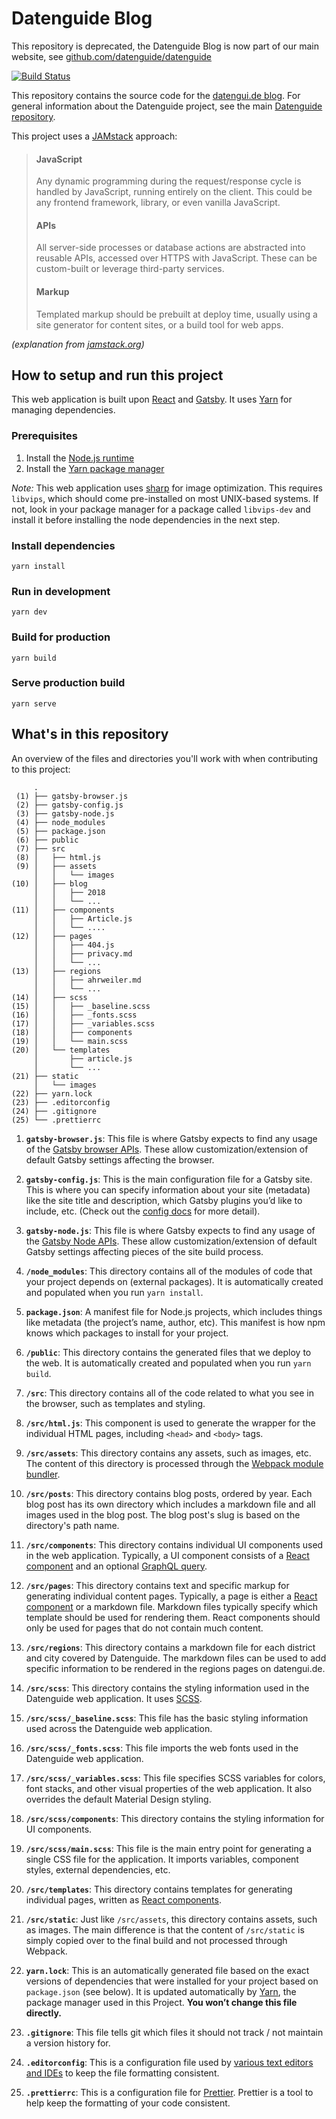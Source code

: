 # Datenguide Blog

This repository is deprecated, the Datenguide Blog is now part of our main website, see [github.com/datenguide/datenguide](github.com/datenguide/datenguide)


[![Build Status](https://travis-ci.com/datenguide/datenguide-blog.svg?branch=master)](https://travis-ci.com/datenguide/datenguide-blog)

This repository contains the source code for the [datengui.de blog](http://blog.datengui.de). For general information about the Datenguide project, see the main [Datenguide repository](http://github.com/datenguide/datenguide).

This project uses a [JAMstack](https://jamstack.org/) approach:

> #### JavaScript
>
> Any dynamic programming during the request/response cycle is handled by JavaScript, running entirely on the client. This could be any frontend framework, library, or even vanilla JavaScript.
>
> #### APIs
>
> All server-side processes or database actions are abstracted into reusable APIs, accessed over HTTPS with JavaScript. These can be custom-built or leverage third-party services.
>
> #### Markup
>
> Templated markup should be prebuilt at deploy time, usually using a site generator for content sites, or a build tool for web apps.

_(explanation from [jamstack.org](jamstack.org))_

## How to setup and run this project

This web application is built upon [React](https://reactjs.org/) and [Gatsby](https://www.gatsbyjs.org/). It uses [Yarn](https://github.com/yarnpkg/yarn) for managing dependencies.

### Prerequisites

1. Install the [Node.js runtime](https://nodejs.org/en/)
2. Install the [Yarn package manager](https://yarnpkg.com/lang/en/docs/install/#mac-stable)

_Note:_ This web application uses [sharp](http://sharp.pixelplumbing.com) for image optimization. This requires `libvips`, which should come pre-installed on most UNIX-based systems. If not, look in your package manager for a package called `libvips-dev` and install it before installing the node dependencies in the next step.

### Install dependencies

`yarn install`

### Run in development

`yarn dev`

### Build for production

`yarn build`

### Serve production build

`yarn serve`

## What's in this repository

An overview of the files and directories you'll work with when contributing to this project:

```
     .
 (1) ├── gatsby-browser.js
 (2) ├── gatsby-config.js
 (3) ├── gatsby-node.js
 (4) ├── node_modules
 (5) ├── package.json
 (6) ├── public
 (7) ├── src
 (8) │   ├── html.js
 (9) │   ├── assets
     │   │   └── images
(10) │   ├── blog
     │   │   ├── 2018
     │   │   └── ...
(11) │   ├── components
     │   │   ├── Article.js
     │   │   └── ....
(12) │   ├── pages
     │   │   ├── 404.js
     │   │   ├── privacy.md
     │   │   └── ...
(13) │   ├── regions
     │   │   ├── ahrweiler.md
     │   │   └── ...
(14) │   ├── scss
(15) │   │   ├── _baseline.scss
(16) │   │   ├── _fonts.scss
(17) │   │   ├── _variables.scss
(18) │   │   ├── components
(19) │   │   └── main.scss
(20) │   └── templates
     │       ├── article.js
     │       └── ...
(21) ├── static
     │   └── images
(22) ├── yarn.lock
(23) ├── .editorconfig
(24) ├── .gitignore
(25) └── .prettierrc
```

1.  **`gatsby-browser.js`**: This file is where Gatsby expects to find any usage of the [Gatsby browser APIs](https://www.gatsbyjs.org/docs/browser-apis/). These allow customization/extension of default Gatsby settings affecting the browser.

2.  **`gatsby-config.js`**: This is the main configuration file for a Gatsby site. This is where you can specify information about your site (metadata) like the site title and description, which Gatsby plugins you’d like to include, etc. (Check out the [config docs](https://www.gatsbyjs.org/docs/gatsby-config/) for more detail).

3.  **`gatsby-node.js`**: This file is where Gatsby expects to find any usage of the [Gatsby Node APIs](https://www.gatsbyjs.org/docs/node-apis/). These allow customization/extension of default Gatsby settings affecting pieces of the site build process.

4.  **`/node_modules`**: This directory contains all of the modules of code that your project depends on (external packages). It is automatically created and populated when you run `yarn install`.

5.  **`package.json`**: A manifest file for Node.js projects, which includes things like metadata (the project’s name, author, etc). This manifest is how npm knows which packages to install for your project.

6.  **`/public`**: This directory contains the generated files that we deploy to the web. It is automatically created and populated when you run `yarn build`.

7.  **`/src`**: This directory contains all of the code related to what you see in the browser, such as templates and styling.

8.  **`/src/html.js`**: This component is used to generate the wrapper for the individual HTML pages, including `<head>` and `<body>` tags.

9.  **`/src/assets`**: This directory contains any assets, such as images, etc. The content of this directory is processed through the [Webpack module bundler](https://webpack.js.org/).

10. **`/src/posts`**: This directory contains blog posts, ordered by year. Each blog post has its own directory which includes a markdown file and all images used in the blog post. The blog post's slug is based on the directory's path name.

11. **`/src/components`**: This directory contains individual UI components used in the web application. Typically, a UI component consists of a [React component](https://reactjs.org/docs/react-component.html) and an optional [GraphQL query](https://www.gatsbyjs.org/tutorial/part-four/).

12. **`/src/pages`**: This directory contains text and specific markup for generating individual content pages. Typically, a page is either a [React component](https://reactjs.org/docs/react-component.html) or a markdown file. Markdown files typically specify which template should be used for rendering them. React components should only be used for pages that do not contain much content.

13. **`/src/regions`**: This directory contains a markdown file for each district and city covered by Datenguide. The markdown files can be used to add specific information to be rendered in the regions pages on datengui.de.

14. **`/src/scss`**: This directory contains the styling information used in the Datenguide web application. It uses [SCSS](https://sass-lang.com/guide).

15. **`/src/scss/_baseline.scss`**: This file has the basic styling information used across the Datenguide web application.

16. **`/src/scss/_fonts.scss`**: This file imports the web fonts used in the Datenguide web application.

17. **`/src/scss/_variables.scss`**: This file specifies SCSS variables for colors, font stacks, and other visual properties of the web application. It also overrides the default Material Design styling.

18. **`/src/scss/components`**: This directory contains the styling information for UI components.

19. **`/src/scss/main.scss`**: This file is the main entry point for generating a single CSS file for the application. It imports variables, component styles, external dependencies, etc.

20. **`/src/templates`**: This directory contains templates for generating individual pages, written as [React components](https://reactjs.org/docs/react-component.html).

21. **`/src/static`**: Just like `/src/assets`, this directory contains assets, such as images. The main difference is that the content of `/src/static` is simply copied over to the final build and not processed through Webpack.

22. **`yarn.lock`**: This is an automatically generated file based on the exact versions of dependencies that were installed for your project based on `package.json` (see below). It is updated automatically by [Yarn](https://yarnpkg.com/), the package manager used in this Project. **You won’t change this file directly.**

23. **`.gitignore`**: This file tells git which files it should not track / not maintain a version history for.

24. **`.editorconfig`**: This is a configuration file used by [various text editors and IDEs](https://editorconfig.org/#download) to keep the file formatting consistent.

25. **`.prettierrc`**: This is a configuration file for [Prettier](https://prettier.io/). Prettier is a tool to help keep the formatting of your code consistent.
